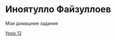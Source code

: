 

# Иноятулло Файзуллоев
  Мои домашние задания
  
  [Урок 12](https://inoyatullo.github.io/lesson_12.2/ "Описание")
